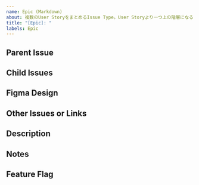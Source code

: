 ```yaml
---
name: Epic (Markdown)
about: 複数のUser StoryをまとめるIssue Type。User Storyより一つ上の階層になる
title: "[Epic]: "
labels: Epic
---
```


## Parent Issue
<!-- Epicの親にあたるIssueを記載する -->

## Child Issues
<!-- 子Issue (User Story) を記載する。 -->

## Figma Design
<!-- FigmaのDesignリンクを記載する。 --> 

## Other Issues or Links
<!-- 関連するその他のIssueや、 リンクを記載する -->

## Description
<!-- Epicの概要を記載する -->

## Notes
<!-- 補足事項を記載する -->

## Feature Flag
<!-- Feature Flagの名称を記載する -->
